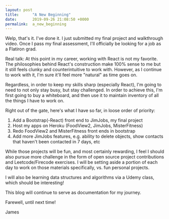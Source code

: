 ```yaml
---
layout: post
title:      "A New Beginning"
date:       2019-09-26 21:08:50 +0000
permalink:  a_new_beginning
---
```



Welp, that's it. I've done it. I just submitted my final project and walkthrough video. Once I pass my final assessment, I'll officially be looking for a job as a Flatiron grad.

Real talk: At this point in my career, working with React is not my favorite. The philosophies behind React's construction make 100% sense to me but it still feels clunky and counterintuitive to work with. However, as I continue to work with it, I'm sure it'll feel more "natural" as time goes on.

Regardless, in order to keep my skills sharp (especially React), I'm going to need to not only stay busy, but stay challenged. In order to achieve this, I'm first going to buy a whiteboard, and then use it to maintain inventory of all the things I have to work on.

Right out of the gate, here's what I have so far, in loose order of priority:

1. Add a Bootstrap(-React) front end to JimJobs, my final project
2. Host my apps on Heroku (FoodView2, JimJobs, MisterFitness)
3. Redo FoodView2 and MisterFitness front ends in bootstrap
4. Add more JimJobs features, e.g. ability to delete objects, show contacts that haven't been contacted in 7 days, etc

While those projects will be fun, and most certainly rewarding, I feel I should also pursue more challenge in the form of open source project contributions and Leetcode/Firecode exercises. I will be setting aside a portion of each day to work on those materials specifically, vs. fun personal projects.

I will also be learning data structures and algorithms via a Udemy class, which should be interesting!

This blog will continue to serve as documentation for my journey.

Farewell, until next time!

James
